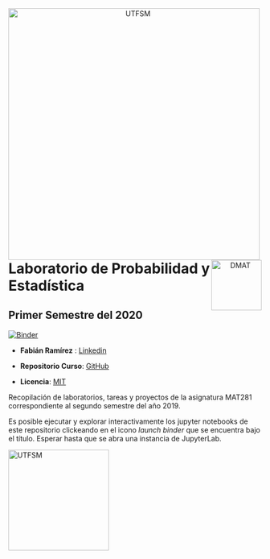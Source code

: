 <header>
<img src="https://upload.wikimedia.org/wikipedia/commons/3/35/Logo_Universidad_Adolfo_Ib%C3%A1%C3%B1ez.JPG" width=500 alt="UTFSM" align="left"/>
<img src="https://yt3.ggpht.com/a/AGF-l78l1z4bRqP4E6KiGgn_nurV126owZEb84pIFA=s900-c-k-c0xffffffff-no-rj-mo" width=100  alt="DMAT" align="right"/>
</header>
</br></br></br></br></br>

</br>
</br>

# Laboratorio de Probabilidad y Estadística 
## Primer Semestre del 2020


[![Binder](https://mybinder.org/badge_logo.svg)](https://mybinder.org/v2/gh/Fabimath/mat281_portfolio/master?urlpath=lab)

* __Fabián Ramírez__ : [Linkedin](https://www.linkedin.com/in/fabi%C3%A1n-ram%C3%ADrez-d%C3%ADaz-955761189/)

* __Repositorio Curso__: [GitHub](https://github.com/Fabimath/mat281_portfolio)

* __Licencia__: [MIT](./LICENCE.md)


Recopilación de laboratorios, tareas y proyectos de la asignatura MAT281 correspondiente al segundo semestre del año 2019.

Es posible ejecutar y explorar interactivamente los jupyter notebooks de este repositorio clickeando en el icono _launch binder_ que se encuentra bajo el título. Esperar hasta que se abra una instancia de JupyterLab.

<img src="https://content.gnoss.ws/imagenes/Usuarios/ImagenesCKEditor/c513da9b-6419-42be-82ef-3c448a0b5a79/36c7bc05-5bc1-4266-9e1e-ee5f6ba6c312.png" width=200 alt="UTFSM" align="center"/>
